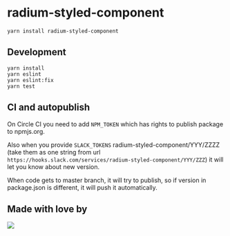 # radium-styled-component

```
yarn install radium-styled-component
```

## Development

```
yarn install
yarn eslint
yarn eslint:fix
yarn test
```

## CI and autopublish

On Circle CI you need to add `NPM_TOKEN` which has rights to publish package to npmjs.org.

Also when you provide `SLACK_TOKENS` radium-styled-component/YYY/ZZZZ
(take them as one string from url `https://hooks.slack.com/services/radium-styled-component/YYY/ZZZ`)
it will let you know about new version.

When code gets to master branch, it will try to publish,
so if version in package.json is different, it will push it automatically.

## Made with love by
[![](https://camo.githubusercontent.com/d88ee6842f3ff2be96d11488aa0d878793aa67cd/68747470733a2f2f7777772e676f6f676c652e636f6d2f612f626c75656265727279617070732e636f6d2f696d616765732f6c6f676f2e676966)](https://www.blueberry.io)

